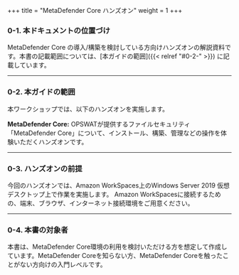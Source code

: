 +++
title = "MetaDefender Core ハンズオン"
weight = 1
+++

### 0-1. 本ドキュメントの位置づけ

MetaDefender Core の導入/構築を検討している方向けハンズオンの解説資料です。本書の記載範囲については、[本ガイドの範囲]({{< relref "#0-2-" >}}) に記載しています。

----

### 0-2. 本ガイドの範囲

本ワークショップでは、以下のハンズオンを実施します。

**MetaDefender Core:** OPSWATが提供するファイルセキュリティ「MetaDefender Core」について、インストール、構築、管理などの操作を体験いただくハンズオンです。

----

### 0-3. ハンズオンの前提

今回のハンズオンでは、Amazon WorkSpaces上のWindows Server 2019 仮想デスクトップ上で作業を実施します。
Amazon WorkSpacesに接続するための、端末、ブラウザ、インターネット接続環境をご用意ください。

----

### 0-4. 本書の対象者

本書は、MetaDefender Core環境の利用を検討いただける方を想定して作成しています。MetaDefender Coreを知らない方、MetaDefender Coreを触ったことがない方向けの入門レベルです。